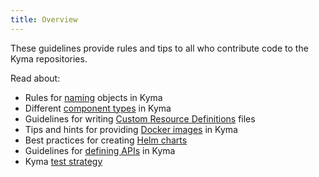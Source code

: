 ```yaml
---
title: Overview
---
```


These guidelines provide rules and tips to all who contribute code to the Kyma repositories.

Read about:

- Rules for [naming](./01-naming.md) objects in Kyma
- Different [component types](./02-kyma-components.md) in Kyma
- Guidelines for writing [Custom Resource Definitions](./03-custom-resource-definitions.md) files
- Tips and hints for providing [Docker images](04-docker-images.md) in Kyma
- Best practices for creating [Helm charts](05-helm.md)
- Guidelines for [defining APIs](06-http-api-design.md) in Kyma
- Kyma [test strategy](07-test-strategy.md)
